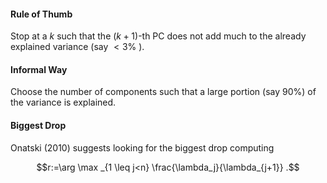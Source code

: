 #### Rule of Thumb

Stop at a $k$ such that the $(k+1)$-th PC does not add much to the already explained variance (say $<3 \%$ ).


#### Informal Way
Choose the number of components such that a large portion (say 90\%) of the variance is explained.


#### Biggest Drop 
Onatski (2010) suggests looking for the biggest drop computing
```math
r:=\arg \max _{1 \leq j<n} \frac{\lambda_j}{\lambda_{j+1}} .
```